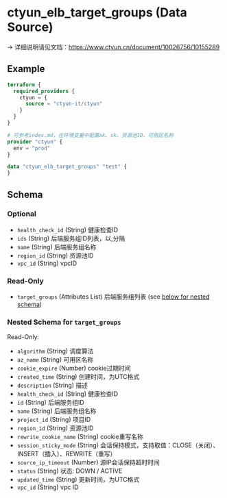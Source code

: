# ctyun_elb_target_groups (Data Source)
-> 详细说明请见文档：https://www.ctyun.cn/document/10026756/10155289



## Example

```terraform
terraform {
  required_providers {
    ctyun = {
      source = "ctyun-it/ctyun"
    }
  }
}

# 可参考index.md，在环境变量中配置ak、sk、资源池ID、可用区名称
provider "ctyun" {
  env = "prod"
}

data "ctyun_elb_target_groups" "test" {
}
```

<!-- schema generated by tfplugindocs -->
## Schema

### Optional

- `health_check_id` (String) 健康检查ID
- `ids` (String) 后端服务组ID列表，以,分隔
- `name` (String) 后端服务组名称
- `region_id` (String) 资源池ID
- `vpc_id` (String) vpcID

### Read-Only

- `target_groups` (Attributes List) 后端服务组列表 (see [below for nested schema](#nestedatt--target_groups))

<a id="nestedatt--target_groups"></a>
### Nested Schema for `target_groups`

Read-Only:

- `algorithm` (String) 调度算法
- `az_name` (String) 可用区名称
- `cookie_expire` (Number) cookie过期时间
- `created_time` (String) 创建时间，为UTC格式
- `description` (String) 描述
- `health_check_id` (String) 健康检查ID
- `id` (String) 后端服务组ID
- `name` (String) 后端服务组名称
- `project_id` (String) 项目ID
- `region_id` (String) 资源池ID
- `rewrite_cookie_name` (String) cookie重写名称
- `session_sticky_mode` (String) 会话保持模式，支持取值：CLOSE（关闭）、INSERT（插入）、REWRITE（重写）
- `source_ip_timeout` (Number) 源IP会话保持超时时间
- `status` (String) 状态: DOWN / ACTIVE
- `updated_time` (String) 更新时间，为UTC格式
- `vpc_id` (String) vpc ID